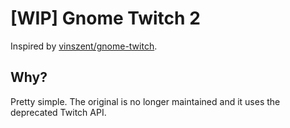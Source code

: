 # [WIP] Gnome Twitch 2

Inspired by [vinszent/gnome-twitch](https://github.com/vinszent/gnome-twitch).

## Why?
Pretty simple. The original is no longer maintained and it uses the deprecated Twitch API.

